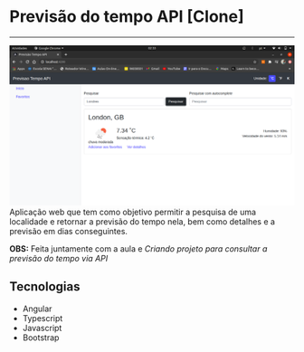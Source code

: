 # Previsão do tempo API [Clone]
<hr>
<img src="screen.png">
Aplicação web que tem como objetivo permitir a pesquisa de uma localidade e retornar a previsão do tempo nela, bem como detalhes e a previsão em dias conseguintes.

**OBS:** Feita juntamente com a aula e *Criando projeto para consultar a previsão do tempo via API*

## Tecnologias

* Angular
* Typescript
* Javascript
* Bootstrap
